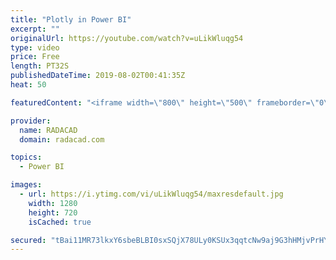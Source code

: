 ```yaml
---
title: "Plotly in Power BI"
excerpt: ""
originalUrl: https://youtube.com/watch?v=uLikWluqg54
type: video
price: Free
length: PT32S
publishedDateTime: 2019-08-02T00:41:35Z
heat: 50

featuredContent: "<iframe width=\"800\" height=\"500\" frameborder=\"0\" src=\"https://www.youtube.com/embed/uLikWluqg54\" allow=\"accelerometer; autoplay; encrypted-media; gyroscope; picture-in-picture\" allowfullscreen></iframe>"

provider:
  name: RADACAD
  domain: radacad.com

topics:
  - Power BI

images:
  - url: https://i.ytimg.com/vi/uLikWluqg54/maxresdefault.jpg
    width: 1280
    height: 720
    isCached: true

secured: "tBai11MR73lkxY6sbeBLBI0sxSQjX78ULy0KSUx3qqtcNw9aj9G3hHMjvPrHYYiwBrJ10pC06ikGtH23hMHibz5SxnHXWHvaw6eFO4X10lZQnGs6oxAzu+3HYboFJmxiQlxedg2SrdN59aPJ3+y7m6qSSJU5dYI/kJg0zRPuJx37lTKXoT+/Dl3Qjl8y83QV+JbkkR+ZhFA/T9e+7EEz43GG0CjVOLmLyVOxa44l7gtSwbSOE9PdZB0Yjoua6aFGT5csuwhUQIcj/INbgPkQBp29qu+XG9B5rcJfgppc8F7JXnoRAyT+NZrgkO9LhHpxOZ5SI33RqOcnMHbAjVYvXjAm5XBNeGwOSUx6/OV43O2WXF5Q634rInVNWwFudysVeAw1t/I+uKFx0i2C/BCKW0maCZL7foZ4L90u6d1YS64=;2PuclJxXxwzgKUTnHs0dxA=="
---
```


